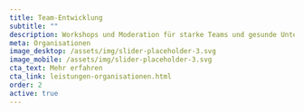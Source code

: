 ```yaml
---
title: Team-Entwicklung
subtitle: ""
description: Workshops und Moderation für starke Teams und gesunde Unternehmenskultur.
meta: Organisationen
image_desktop: /assets/img/slider-placeholder-3.svg
image_mobile: /assets/img/slider-placeholder-3.svg
cta_text: Mehr erfahren
cta_link: leistungen-organisationen.html
order: 2
active: true
---
```

